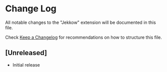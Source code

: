 # Change Log

All notable changes to the "Jekkow" extension will be documented in this file.

Check [Keep a Changelog](http://keepachangelog.com/) for recommendations on how to structure this file.

## [Unreleased]

- Initial release
